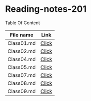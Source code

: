 # Reading-notes-201
Table Of Content 

File name | Link
---------|-------
Class01.md | [Click](https://github.com/Dina-alamouri/Reading-notes-201/blob/main/class01.md)
Class02.md | [Click](https://github.com/Dina-alamouri/Reading-notes-201/blob/main/class02.md)
Class04.md | [Click](https://github.com/Dina-alamouri/Reading-notes-201/blob/main/class04.md)
Class05.md | [Click](https://github.com/Dina-alamouri/Reading-notes-201/blob/main/class05.md)
Class07.md | [Click](https://github.com/Dina-alamouri/Reading-notes-201/blob/main/class07.md)
Class08.md | [Click](https://github.com/Dina-alamouri/Reading-notes-201/blob/main/class08.md)
Class09.md | [Click](https://github.com/Dina-alamouri/Reading-notes-201/blob/main/class09.md)
